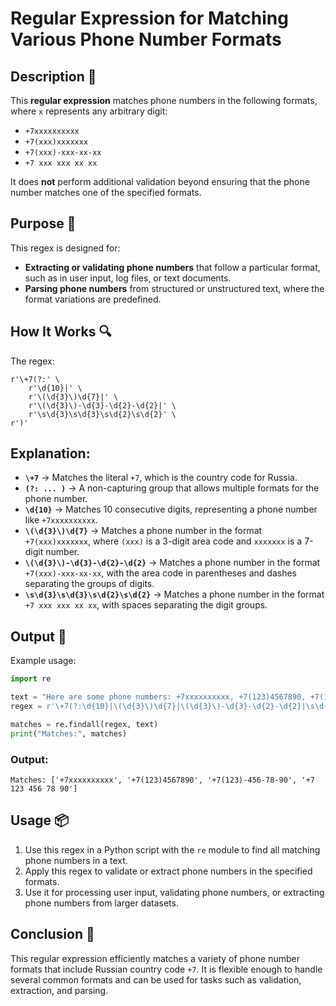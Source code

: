 # Regular Expression for Matching Various Phone Number Formats

## Description 📝

This **regular expression** matches phone numbers in the following formats, where `x` represents any arbitrary digit:

-   `+7xxxxxxxxxx`
-   `+7(xxx)xxxxxxx`
-   `+7(xxx)-xxx-xx-xx`
-   `+7 xxx xxx xx xx`

It does **not** perform additional validation beyond ensuring that the phone number matches one of the specified formats.

## Purpose 🎯

This regex is designed for:

-   **Extracting or validating phone numbers** that follow a particular format, such as in user input, log files, or text documents.
-   **Parsing phone numbers** from structured or unstructured text, where the format variations are predefined.

## How It Works 🔍

The regex:

```regex
r'\+7(?:' \
    r'\d{10}|' \
    r'\(\d{3}\)\d{7}|' \
    r'\(\d{3}\)-\d{3}-\d{2}-\d{2}|' \
    r'\s\d{3}\s\d{3}\s\d{2}\s\d{2}' \
r')'
```

## Explanation:

-   **`\+7`** → Matches the literal `+7`, which is the country code for Russia.
-   **`(?: ... )`** → A non-capturing group that allows multiple formats for the phone number.
-   **`\d{10}`** → Matches 10 consecutive digits, representing a phone number like `+7xxxxxxxxxx`.
-   **`\(\d{3}\)\d{7}`** → Matches a phone number in the format `+7(xxx)xxxxxxx`, where `(xxx)` is a 3-digit area code and `xxxxxxx` is a 7-digit number.
-   **`\(\d{3}\)-\d{3}-\d{2}-\d{2}`** → Matches a phone number in the format `+7(xxx)-xxx-xx-xx`, with the area code in parentheses and dashes separating the groups of digits.
-   **`\s\d{3}\s\d{3}\s\d{2}\s\d{2}`** → Matches a phone number in the format `+7 xxx xxx xx xx`, with spaces separating the digit groups.

## Output 📜

Example usage:

```python
import re

text = "Here are some phone numbers: +7xxxxxxxxxx, +7(123)4567890, +7(123)-456-78-90, +7 123 456 78 90."
regex = r'\+7(?:\d{10}|\(\d{3}\)\d{7}|\(\d{3}\)-\d{3}-\d{2}-\d{2}|\s\d{3}\s\d{3}\s\d{2}\s\d{2})'

matches = re.findall(regex, text)
print("Matches:", matches)
```

### Output:

```
Matches: ['+7xxxxxxxxxx', '+7(123)4567890', '+7(123)-456-78-90', '+7 123 456 78 90']
```

## Usage 📦

1. Use this regex in a Python script with the `re` module to find all matching phone numbers in a text.
2. Apply this regex to validate or extract phone numbers in the specified formats.
3. Use it for processing user input, validating phone numbers, or extracting phone numbers from larger datasets.

## Conclusion 🚀

This regular expression efficiently matches a variety of phone number formats that include Russian country code `+7`. It is flexible enough to handle several common formats and can be used for tasks such as validation, extraction, and parsing.
